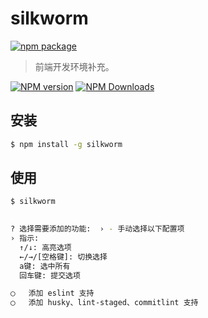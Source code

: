 # silkworm

[![npm package](https://nodei.co/npm/silkworm.png?downloads=true&downloadRank=true&stars=true)](https://www.npmjs.com/package/silkworm)

> 前端开发环境补充。

[![NPM version](https://img.shields.io/npm/v/silkworm.svg?style=flat)](https://npmjs.org/package/silkworm)
[![NPM Downloads](https://img.shields.io/npm/dm/silkworm.svg?style=flat)](https://npmjs.org/package/silkworm)

## 安装

```bash
$ npm install -g silkworm
```

## 使用

```bash
$ silkworm
                                                      

? 选择需要添加的功能:  › - 手动选择以下配置项 
› 指示:
  ↑/↓: 高亮选项
  ←/→/[空格键]: 切换选择
  a键: 选中所有
  回车键: 提交选项

◯   添加 eslint 支持
◯   添加 husky、lint-staged、commitlint 支持
```